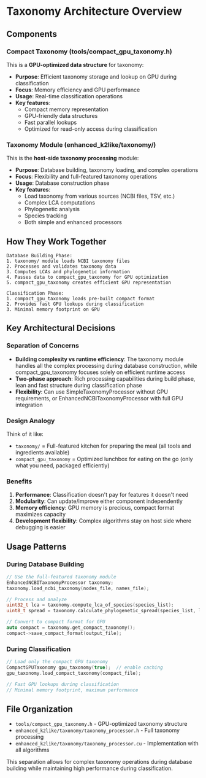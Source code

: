 # Taxonomy Architecture Overview

## Components

### Compact Taxonomy (tools/compact_gpu_taxonomy.h)
This is a **GPU-optimized data structure** for taxonomy:
- **Purpose**: Efficient taxonomy storage and lookup on GPU during classification
- **Focus**: Memory efficiency and GPU performance
- **Usage**: Real-time classification operations
- **Key features**:
  - Compact memory representation
  - GPU-friendly data structures
  - Fast parallel lookups
  - Optimized for read-only access during classification

### Taxonomy Module (enhanced_k2like/taxonomy/)
This is the **host-side taxonomy processing** module:
- **Purpose**: Database building, taxonomy loading, and complex operations
- **Focus**: Flexibility and full-featured taxonomy operations
- **Usage**: Database construction phase
- **Key features**:
  - Load taxonomy from various sources (NCBI files, TSV, etc.)
  - Complex LCA computations
  - Phylogenetic analysis
  - Species tracking
  - Both simple and enhanced processors

## How They Work Together

```
Database Building Phase:
1. taxonomy/ module loads NCBI taxonomy files
2. Processes and validates taxonomy data
3. Computes LCAs and phylogenetic information
4. Passes data to compact_gpu_taxonomy for GPU optimization
5. compact_gpu_taxonomy creates efficient GPU representation

Classification Phase:
1. compact_gpu_taxonomy loads pre-built compact format
2. Provides fast GPU lookups during classification
3. Minimal memory footprint on GPU
```

## Key Architectural Decisions

### Separation of Concerns
- **Building complexity vs runtime efficiency**: The taxonomy module handles all the complex processing during database construction, while compact_gpu_taxonomy focuses solely on efficient runtime access
- **Two-phase approach**: Rich processing capabilities during build phase, lean and fast structure during classification phase
- **Flexibility**: Can use SimpleTaxonomyProcessor without GPU requirements, or EnhancedNCBITaxonomyProcessor with full GPU integration

### Design Analogy
Think of it like:
- `taxonomy/` = Full-featured kitchen for preparing the meal (all tools and ingredients available)
- `compact_gpu_taxonomy` = Optimized lunchbox for eating on the go (only what you need, packaged efficiently)

### Benefits
1. **Performance**: Classification doesn't pay for features it doesn't need
2. **Modularity**: Can update/improve either component independently
3. **Memory efficiency**: GPU memory is precious, compact format maximizes capacity
4. **Development flexibility**: Complex algorithms stay on host side where debugging is easier

## Usage Patterns

### During Database Building
```cpp
// Use the full-featured taxonomy module
EnhancedNCBITaxonomyProcessor taxonomy;
taxonomy.load_ncbi_taxonomy(nodes_file, names_file);

// Process and analyze
uint32_t lca = taxonomy.compute_lca_of_species(species_list);
uint8_t spread = taxonomy.calculate_phylogenetic_spread(species_list, lca);

// Convert to compact format for GPU
auto compact = taxonomy.get_compact_taxonomy();
compact->save_compact_format(output_file);
```

### During Classification
```cpp
// Load only the compact GPU taxonomy
CompactGPUTaxonomy gpu_taxonomy(true);  // enable caching
gpu_taxonomy.load_compact_taxonomy(compact_file);

// Fast GPU lookups during classification
// Minimal memory footprint, maximum performance
```

## File Organization
- `tools/compact_gpu_taxonomy.h` - GPU-optimized taxonomy structure
- `enhanced_k2like/taxonomy/taxonomy_processor.h` - Full taxonomy processing
- `enhanced_k2like/taxonomy/taxonomy_processor.cu` - Implementation with all algorithms

This separation allows for complex taxonomy operations during database building while maintaining high performance during classification.